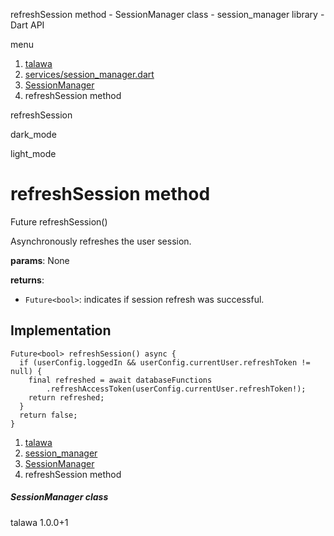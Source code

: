 




refreshSession method - SessionManager class - session\_manager library - Dart API







menu

1. [talawa](../../index.html)
2. [services/session\_manager.dart](../../services_session_manager/services_session_manager-library.html)
3. [SessionManager](../../services_session_manager/SessionManager-class.html)
4. refreshSession method

refreshSession


dark\_mode

light\_mode




# refreshSession method


Future<bool>
refreshSession()

Asynchronously refreshes the user session.

**params**:
None

**returns**:

* `Future<bool>`: indicates if session refresh was
  successful.

## Implementation

```
Future<bool> refreshSession() async {
  if (userConfig.loggedIn && userConfig.currentUser.refreshToken != null) {
    final refreshed = await databaseFunctions
        .refreshAccessToken(userConfig.currentUser.refreshToken!);
    return refreshed;
  }
  return false;
}
```

 


1. [talawa](../../index.html)
2. [session\_manager](../../services_session_manager/services_session_manager-library.html)
3. [SessionManager](../../services_session_manager/SessionManager-class.html)
4. refreshSession method

##### SessionManager class





talawa
1.0.0+1






